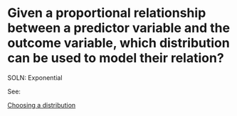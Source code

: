 # Given a proportional relationship between a predictor variable and the outcome variable, which distribution can be used to model their relation?

SOLN: Exponential

See:

[Choosing a distribution](https://www.notion.so/Choosing-a-distribution-fccc2243602e4099a0ff6092e96aa49f)